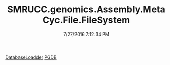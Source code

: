 ﻿---
title: SMRUCC.genomics.Assembly.MetaCyc.File.FileSystem
date: 7/27/2016 7:12:34 PM
---

[DatabaseLoadder](T-SMRUCC.genomics.Assembly.MetaCyc.File.FileSystem.DatabaseLoadder.html)
[PGDB](T-SMRUCC.genomics.Assembly.MetaCyc.File.FileSystem.PGDB.html)

